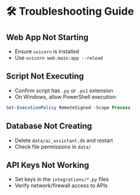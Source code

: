 # 🛠️ Troubleshooting Guide

## Web App Not Starting
- Ensure `uvicorn` is installed
- Use `uvicorn web.main:app --reload`

## Script Not Executing
- Confirm script has `.py` or `.ps1` extension
- On Windows, allow PowerShell execution:
```powershell
Set-ExecutionPolicy RemoteSigned -Scope Process
```

## Database Not Creating
- Delete `data/ai_assistant.db` and restart
- Check file permissions in `data/`

## API Keys Not Working
- Set keys in the `integrations/*.py` files
- Verify network/firewall access to APIs
